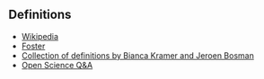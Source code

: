 ## Definitions 

* [Wikipedia](https://en.wikipedia.org/wiki/Open_science)  
* [Foster](https://www.fosteropenscience.eu/foster-taxonomy/open-science-definition)
* [Collection of definitions by Bianca Kramer and Jeroen Bosman](https://im2punt0.wordpress.com/2017/03/27/defining-open-science-definitions/)
* [Open Science Q&A](https://openscience.uni-bielefeld.de/)
